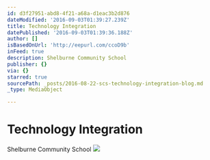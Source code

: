 ```yaml
---
id: d3f27951-abd8-4f21-a68a-d1eac3b2d876
dateModified: '2016-09-03T01:39:27.239Z'
title: Technology Integration
datePublished: '2016-09-03T01:39:36.188Z'
author: []
isBasedOnUrl: 'http://eepurl.com/ccoD9b'
inFeed: true
description: Shelburne Community School
publisher: {}
via: {}
starred: true
sourcePath: _posts/2016-08-22-scs-technology-integration-blog.md
_type: MediaObject

---
```

# Technology Integration

Shelburne Community School
![](https://the-grid-user-content.s3-us-west-2.amazonaws.com/b8be3d70-a49d-4e53-9e3e-007733cda761.jpg)